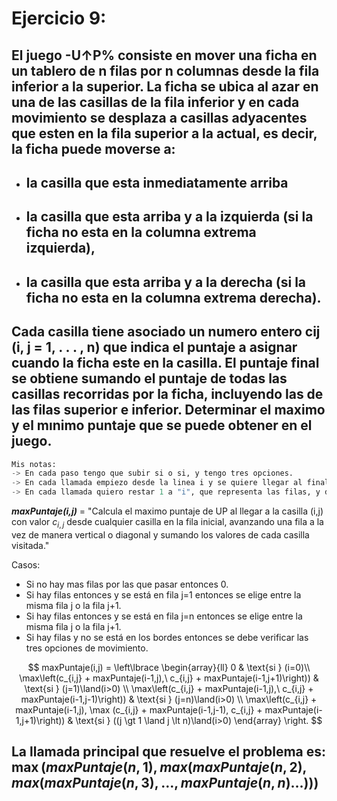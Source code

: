 # Ejercicio 9: 
## El juego -U↑P% consiste en mover una ficha en un tablero de n filas por n columnas desde la fila inferior a la superior. La ficha se ubica al azar en una de las casillas de la fila inferior y en cada movimiento se desplaza a casillas adyacentes que esten en la fila superior a la actual, es decir, la ficha puede moverse a:
-   ## la casilla que esta inmediatamente arriba
-   ## la casilla que esta arriba y a la izquierda (si la ficha no esta en la columna extrema izquierda),
-   ## la casilla que esta arriba y a la derecha (si la ficha no esta en la columna extrema derecha).
## Cada casilla tiene asociado un numero entero cij (i, j = 1, . . . , n) que indica el puntaje a asignar cuando la ficha este en la casilla. El puntaje final se obtiene sumando el puntaje de todas las casillas recorridas por la ficha, incluyendo las de las filas superior e inferior. Determinar el maximo y el mınimo puntaje que se puede obtener en el juego.

````python
Mis notas: 
-> En cada paso tengo que subir si o si, y tengo tres opciones.
-> En cada llamada empiezo desde la linea i y se quiere llegar al final, viendo como se altera j, PERO SIEMPRE SE SUMA ALGO.
-> En cada llamada quiero restar 1 a "i", que representa las filas, y debere sumar el valor de c_{i,j} de acuerdo al j que haya elegido entre las tres opciones.

````

_**maxPuntaje(i,j)**_ = "Calcula el maximo puntaje de UP al llegar a la casilla (i,j) con valor $c_{i,j}$ desde cualquier casilla en la fila inicial, avanzando una fila a la vez de manera vertical o diagonal y sumando los valores de cada casilla visitada."  

Casos: 
* Si no hay mas filas por las que pasar entonces 0.
* Si hay filas entonces y se está en fila j=1 entonces se elige entre la misma fila j o la fila j+1.
* Si hay filas entonces y se está en fila j=n entonces se elige entre la misma fila j o la fila j+1.
* Si hay filas y no se está en los bordes entonces se debe verificar las tres opciones de movimiento.





$$
maxPuntaje(i,j) =
\left\lbrace
\begin{array}{ll}
0 & \text{si } (i=0)\\
\max\left(c_{i,j} + maxPuntaje(i-1,j),\ c_{i,j} + maxPuntaje(i-1,j+1)\right)) & \text{si } (j=1)\land(i>0) \\
\max\left(c_{i,j} + maxPuntaje(i-1,j),\ c_{i,j} + maxPuntaje(i-1,j-1)\right)) & \text{si } (j=n)\land(i>0) \\
\max\left(c_{i,j} + maxPuntaje(i-1,j),
         \max (c_{i,j} + maxPuntaje(i-1,j-1),
               c_{i,j} + maxPuntaje(i-1,j+1)\right)) & \text{si } ((j \gt 1 \land j \lt n)\land(i>0) 
\end{array}
\right.
$$

## La llamada principal que resuelve el problema es: $\max (maxPuntaje(n,1),max (maxPuntaje(n,2),max (maxPuntaje(n,3),\dots,maxPuntaje(n,n)\dots )))$